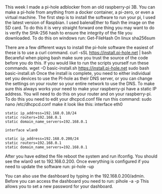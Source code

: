This week I made a pi-hole adblocker from an old raspberry-pi 3B.  You can make a pi-hole from anything from a docker container,
a pi-zero, or even a virtual machine. The first step is to install the software to run your pi, I used the latest version of Raspbian. I used balenaEther to flash the image on the SD card.  To do this it is very straight forward one thing you may want to do is verify the SHA-256 hash to ensure the integrity of the file you downloaded. 
	To do this on windows run: Get-FileHash <pathtofile>
	On linux sha256sum <pathtofile>

There are a few different ways to install the pi-hole software the easiest of these is
to use a curl command.
	curl -sSL https://install.pi-hole.net | bash
Becareful when piping bash make sure you trust the source of the code before you do this.
If you would like to run the scripts yourself run these commands.
	wget -O basic-install.sh https://install.pi-hole.net
	sudo bash basic-install.sh
Once the install is complete, you need to either individual set you devices to use the PI-hole as their DNS server, or you can change the settings on your router so your entire network to use the DNS.  To make sure this always works your need to make your 
raspberry-pi have a static IP address.  You will need to do this on your router and on your raspberry-pi.  
To do this you need to edit your dhcpcd.conf file run this command:
	sudo nano /etc/dhcpcd.conf
	make it look like this:
	interface eth0

	static ip_address=192.168.0.10/24
	static routers=192.168.0.1
	static domain_name_servers=192.168.0.1

	interface wlan0
	
	static ip_address=192.168.0.200/24
	static routers=192.168.0.1
	static domain_name_servers=192.168.0.1

After you have edited the file reboot the system and run ifconfig.  You should see the wlan0 set to 192.168.0.200.
Once everything is configured if you need to update the software run:
	pi-hole -up


You can also use the dashboard by typing in the 192.168.0.200/admin.
Before you can access the dashboard you need to run:
	pihole -a -p
This allows you to set a new password for your dashboard.

